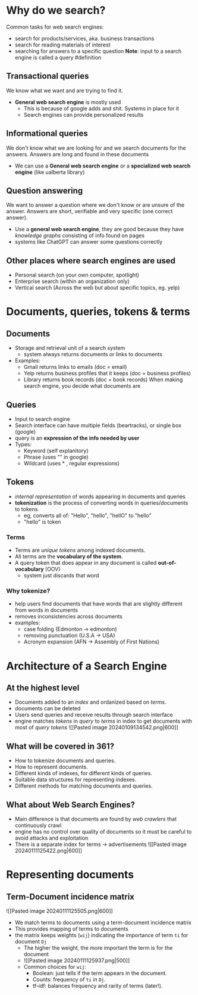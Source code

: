 # Why do we search?
Common tasks for web search engines:
- search for products/services, aka. business transactions
- search for reading materials of interest
- searching for answers to a specific question
**Note**: input to a search engine is called a query #definition
## Transactional queries
We know what we want and are trying to find it.
- **General web search engine** is mostly used
	- This is because of google adds and shit. Systems in place for it
	- Search engines can provide personalized results
## Informational queries
We don't know what we are looking for and we search documents for the answers. Answers are long and found in these documents
- We can use a **General web search engine** or a **specialized web search engine** (like ualberta library)
## Question answering
We want to answer a question where we don't know or are unsure of the answer. Answers are short, verifiable and very specific (one correct answer).
- Use a **general web search engine**, they are good because they have *knowledge graphs* consisting of info found on pages
- systems like ChatGPT can answer some questions correctly
## Other places where search engines are used
- Personal search (on your own computer, spotlight)
- Enterprise search (within an organization only)
- Vertical search (Across the web but about specific topics, eg. yelp)
# Documents, queries, tokens & terms
## Documents
- Storage and retrieval unit of a search system
	- system always returns documents or links to documents
- Examples:
	- Gmail returns links to emails (doc = email)
	- Yelp returns business profiles that it keeps (doc = business profiles)
	- Library returns book records (doc = book records)
When making search engine, you decide what documents are
## Queries
- Input to search engine
- Search interface can have multiple fields (beartracks), or single box (google)
- query is an **expression of the info needed by user**
- Types:
	- Keyword (self explanitory)
	- Phrase (uses "" in google)
	- Wildcard (uses * , regular expressions)
## Tokens
- *internal representation* of words appearing in documents and queries
- **tokenization** is the process of converting words in queries/documents to tokens.
	- eg, converts all of: "Hello", "hello", "hellO" to "hello"
	- "hello" is token
### Terms
- Terms are *unique tokens* among indexed documents.
- All terms are the **vocabulary of the system**.
- A query token that does appear in any document is called **out-of-vocabulary** (OOV)
	- system just discards that word
### Why tokenize?
- help users find documents that have words that are slightly different from words in documents
- removes inconsistencies across documents
- examples:
	- case folding (Edmonton -> edmonton)
	- removing punctuation (U.S.A -> USA)
	- Acronym expansion (AFN -> Assembly of First Nations)
# Architecture of a Search Engine
## At the highest level
- Documents added to an *index* and ordanized based on *terms*.
- documents can be deleted
- Users send queries and receive results through search interface
- engine matches *tokens* in *query* to *terms* in index to get documents with most of *query tokens*
![[Pasted image 20240109134542.png|600]]
## What will be covered in 361?
- How to tokenize documents and queries.
- How to represent documents.
- Different kinds of indexes, for different kinds of queries.
- Suitable data structures for representing indexes.
- Different methods for matching documents and queries.
## What about Web Search Engines?
- Main difference is that documents are found by *web crawlers* that continuously crawl
- engine has no control over quality of documents so it must be careful to avoid attacks and exploitation
- There is a separate index for terms -> advertisements
![[Pasted image 20240111125422.png|600]]
# Representing documents
## Term-Document incidence matrix
![[Pasted image 20240111125505.png|600]]
- We match terms to documents using a term-document incidence matrix
- This provides mapping of terms to documents
- the matrix keeps weights (`wij`) indicating the importance of term `ti` for document `Dj`
	- The higher the weight, the more important the term is for the document
	- ![[Pasted image 20240111125937.png|500]]
	- Common choices for `wij`:
		- Boolean: just tells if the term appears in the document.
		- Counts: frequency of `ti` in `Dj`.
		- tf-idf: balances frequency and rarity  of terms (later!).